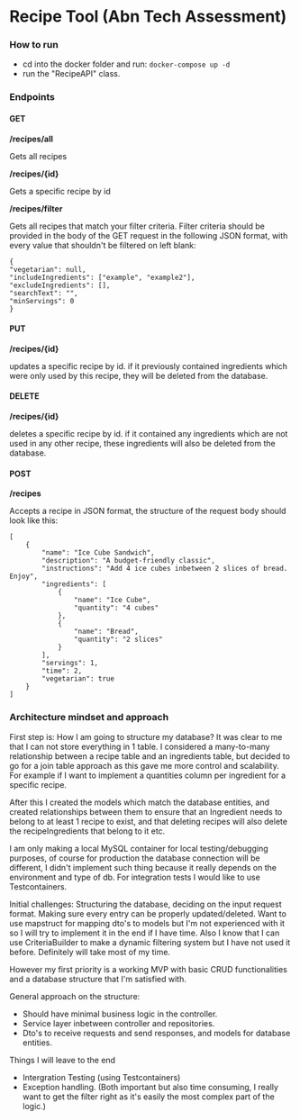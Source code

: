 # Recipe Tool (Abn Tech Assessment)

### How to run
- cd into the docker folder and run: ```docker-compose up -d```
- run the "RecipeAPI" class.

### Endpoints
#### GET
<b>/recipes/all</b>  

Gets all recipes 

<b>/recipes/{id}</b>

Gets a specific recipe by id

<b>/recipes/filter</b>

Gets all recipes that match your filter criteria. Filter criteria should be provided in the body of the GET request in the following JSON format, with every value that shouldn't be filtered on left blank:

```
{
"vegetarian": null,
"includeIngredients": ["example", "example2"],
"excludeIngredients": [],
"searchText": "",
"minServings": 0
} 
```

#### PUT

<b>/recipes/{id}</b>

updates a specific recipe by id. if it previously contained ingredients which were
only used by this recipe, they will be deleted from the database.

#### DELETE

<b>/recipes/{id}</b>

deletes a specific recipe by id. if it contained any ingredients which are not used in any other recipe, these
ingredients will also be deleted from the database.

#### POST
<b>/recipes</b>

Accepts a recipe in JSON format, the structure of the request body should look like this:
```
[
    {
        "name": "Ice Cube Sandwich",
        "description": "A budget-friendly classic",
        "instructions": "Add 4 ice cubes inbetween 2 slices of bread. Enjoy",
        "ingredients": [
            {
                "name": "Ice Cube",
                "quantity": "4 cubes"
            },
            {
                "name": "Bread",
                "quantity": "2 slices"
            }
        ],
        "servings": 1,
        "time": 2,
        "vegetarian": true
    }
] 
```

### Architecture mindset and approach
First step is: How I am going to structure my database?
It was clear to me that I can not store everything in 1 table. I considered
a many-to-many relationship between a recipe table and an ingredients table,
but decided to go for a join table approach as this gave me more control and scalability.
For example if I want to implement a quantities column per ingredient for a specific recipe.

After this I created the models which match the database entities, and created relationships between them
to ensure that an Ingredient needs to belong to at least 1 recipe to exist, and that deleting recipes will also
delete the recipeIngredients that belong to it etc.

I am only making a local MySQL container for local testing/debugging purposes, of course for production the database connection will be different,
I didn't implement such thing because it really depends on the environment and type of db. For integration tests
I would like to use Testcontainers.

Initial challenges: Structuring the database, deciding on the input request format. Making sure every entry can be properly updated/deleted.
Want to use mapstruct for mapping dto's to models but I'm not experienced with it so I will try to implement it in the end if I have time.
Also I know that I can use CriteriaBuilder to make a dynamic filtering system but I have not used it before. Definitely will take most of my time.

However my first priority is a working MVP with basic CRUD functionalities and a database structure that I'm satisfied with.

General approach on the structure:
- Should have minimal business logic in the controller.
- Service layer inbetween controller and repositories.
- Dto's to receive requests and send responses, and models for database entities.

Things I will leave to the end
- Intergration Testing (using Testcontainers)
- Exception handling.
  (Both important but also time consuming, I really want to get the filter right as it's easily the most complex part of the logic.)